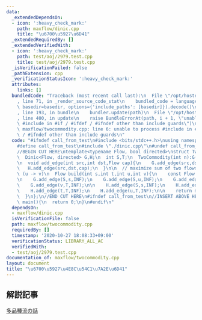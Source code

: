 ```yaml
---
data:
  _extendedDependsOn:
  - icon: ':heavy_check_mark:'
    path: maxflow/dinic.cpp
    title: "\u6700\u5927\u6D41"
  _extendedRequiredBy: []
  _extendedVerifiedWith:
  - icon: ':heavy_check_mark:'
    path: test/aoj/2979.test.cpp
    title: test/aoj/2979.test.cpp
  _isVerificationFailed: false
  _pathExtension: cpp
  _verificationStatusIcon: ':heavy_check_mark:'
  attributes:
    links: []
  bundledCode: "Traceback (most recent call last):\n  File \"/opt/hostedtoolcache/Python/3.9.1/x64/lib/python3.9/site-packages/onlinejudge_verify/documentation/build.py\"\
    , line 71, in _render_source_code_stat\n    bundled_code = language.bundle(stat.path,\
    \ basedir=basedir, options={'include_paths': [basedir]}).decode()\n  File \"/opt/hostedtoolcache/Python/3.9.1/x64/lib/python3.9/site-packages/onlinejudge_verify/languages/cplusplus.py\"\
    , line 193, in bundle\n    bundler.update(path)\n  File \"/opt/hostedtoolcache/Python/3.9.1/x64/lib/python3.9/site-packages/onlinejudge_verify/languages/cplusplus_bundle.py\"\
    , line 400, in update\n    raise BundleErrorAt(path, i + 1, \"unable to process\
    \ #include in #if / #ifdef / #ifndef other than include guards\")\nonlinejudge_verify.languages.cplusplus_bundle.BundleErrorAt:\
    \ maxflow/twocommodity.cpp: line 6: unable to process #include in #if / #ifdef\
    \ / #ifndef other than include guards\n"
  code: "#ifndef call_from_test\n#include <bits/stdc++.h>\nusing namespace std;\n\n\
    #define call_from_test\n#include \"./dinic.cpp\"\n#undef call_from_test\n\n#endif\n\
    //BEGIN CUT HERE\ntemplate<typename Flow, bool directed>\nstruct TwoCommodity{\n\
    \  Dinic<Flow, directed> G,H;\n  int S,T;\n  TwoCommodity(int n):G(n+2),H(n+2),S(n),T(n+1){}\n\
    \n  void add_edge(int src,int dst,Flow cap){\n    G.add_edge(src,dst,cap);\n \
    \   H.add_edge(src,dst,cap);\n  }\n\n  // maximize sum of two flows (s -> t) and\
    \ (u -> v)\n  Flow build(int s,int t,int u,int v){\n    const Flow INF = numeric_limits<Flow>::max()/4;\n\
    \n    G.add_edge(S,s,INF);\n    G.add_edge(S,u,INF);\n    G.add_edge(t,T,INF);\n\
    \    G.add_edge(v,T,INF);\n\n    H.add_edge(S,s,INF);\n    H.add_edge(S,v,INF);\n\
    \    H.add_edge(t,T,INF);\n    H.add_edge(u,T,INF);\n\n    return min(G.flow(S,T),H.flow(S,T));\n\
    \  }\n};\n//END CUT HERE\n#ifndef call_from_test\n//INSERT ABOVE HERE\nsigned\
    \ main(){\n  return 0;\n}\n#endif\n"
  dependsOn:
  - maxflow/dinic.cpp
  isVerificationFile: false
  path: maxflow/twocommodity.cpp
  requiredBy: []
  timestamp: '2020-10-27 18:08:33+09:00'
  verificationStatus: LIBRARY_ALL_AC
  verifiedWith:
  - test/aoj/2979.test.cpp
documentation_of: maxflow/twocommodity.cpp
layout: document
title: "\u6700\u5927\u4E8C\u54C1\u7A2E\u6D41"
---
```


## 解説記事
[多品種流の話](http://www.kurims.kyoto-u.ac.jp/~kenkyubu/kokai-koza/hirai.pdf)
